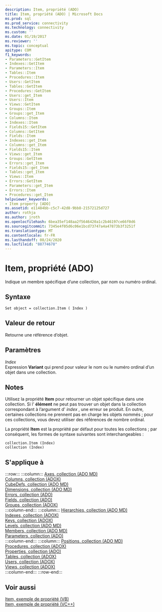 ```yaml
---
description: Item, propriété (ADO)
title: Item, propriété (ADO) | Microsoft Docs
ms.prod: sql
ms.prod_service: connectivity
ms.technology: connectivity
ms.custom: ''
ms.date: 01/19/2017
ms.reviewer: ''
ms.topic: conceptual
apitype: COM
f1_keywords:
- Parameters::GetItem
- Indexes::GetItem
- Parameters::Item
- Tables::Item
- Procedures::Item
- Users::GetItem
- Tables::GetItem
- Procedures::GetItem
- Users::get_Item
- Users::Item
- Views::GetItem
- Groups::Item
- Groups::get_Item
- Columns::Item
- Indexes::Item
- Fields15::GetItem
- Columns::GetItem
- Fields::Item
- Indexes::get_Item
- Columns::get_Item
- Fields15::Item
- Views::get_Item
- Groups::GetItem
- Errors::get_Item
- Fields15::get_Item
- Tables::get_Item
- Views::Item
- Errors::GetItem
- Parameters::get_Item
- Errors::Item
- Procedures::get_Item
helpviewer_keywords:
- Item property [ADO]
ms.assetid: e11484bb-c5c7-42d8-9bb8-21572125d727
author: rothja
ms.author: jroth
ms.openlocfilehash: 6bea35ef148aa2f5646420a1c2b46197ce66f0d6
ms.sourcegitcommit: 7345e4f05d6c06e1bcd73747a4a47873b3f3251f
ms.translationtype: MT
ms.contentlocale: fr-FR
ms.lasthandoff: 08/24/2020
ms.locfileid: "88774678"
---
```

# <a name="item-property-ado"></a>Item, propriété (ADO)
Indique un membre spécifique d’une collection, par nom ou numéro ordinal.  
  
## <a name="syntax"></a>Syntaxe  
  
```  
Set object = collection.Item ( Index )  
```  
  
## <a name="return-value"></a>Valeur de retour  
 Retourne une référence d’objet.  
  
## <a name="parameters"></a>Paramètres  
 *Index*  
 Expression **Variant** qui prend pour valeur le nom ou le numéro ordinal d’un objet dans une collection.  
  
## <a name="remarks"></a>Notes  
 Utilisez la propriété **Item** pour retourner un objet spécifique dans une collection. Si l' **élément** ne peut pas trouver un objet dans la collection correspondant à l’argument d' *index* , une erreur se produit. En outre, certaines collections ne prennent pas en charge les objets nommés ; pour ces collections, vous devez utiliser des références de nombre ordinal.  
  
 La propriété **Item** est la propriété par défaut pour toutes les collections ; par conséquent, les formes de syntaxe suivantes sont interchangeables :  
  
```  
collection.Item (Index)  
collection (Index)  
```  
  
## <a name="applies-to"></a>S'applique à  

:::row:::
    :::column:::
        [Axes, collection (ADO MD)](../ado-md-api/axes-collection-ado-md.md)  
        [Columns, collection (ADOX)](../adox-api/columns-collection-adox.md)  
        [CubeDefs, collection (ADO MD)](../ado-md-api/cubedefs-collection-ado-md.md)  
        [Dimensions, collection (ADO MD)](../ado-md-api/dimensions-collection-ado-md.md)  
        [Errors, collection (ADO)](./errors-collection-ado.md)  
        [Fields, collection (ADO)](./fields-collection-ado.md)  
        [Groups, collection (ADOX)](../adox-api/groups-collection-adox.md)  
    :::column-end:::
    :::column:::
        [Hierarchies, collection (ADO MD)](../ado-md-api/hierarchies-collection-ado-md.md)  
        [Indexes, collection (ADOX)](../adox-api/indexes-collection-adox.md)  
        [Keys, collection (ADOX)](../adox-api/keys-collection-adox.md)  
        [Levels, collection (ADO MD)](../ado-md-api/levels-collection-ado-md.md)  
        [Members, collection (ADO MD)](../ado-md-api/members-collection-ado-md.md)  
        [Parameters, collection (ADO)](./parameters-collection-ado.md)  
    :::column-end:::
    :::column:::
        [Positions, collection (ADO MD)](../ado-md-api/positions-collection-ado-md.md)  
        [Procedures, collection (ADOX)](../adox-api/procedures-collection-adox.md)  
        [Properties, collection (ADO)](./properties-collection-ado.md)  
        [Tables, collection (ADOX)](../adox-api/tables-collection-adox.md)  
        [Users, collection (ADOX)](../adox-api/users-collection-adox.md)  
        [Views, collection (ADOX)](../adox-api/views-collection-adox.md)  
    :::column-end:::
:::row-end:::

## <a name="see-also"></a>Voir aussi  
 [Item, exemple de propriété (VB)](./item-property-example-vb.md)   
 [Item, exemple de propriété (VC++)](./item-property-example-vc.md)